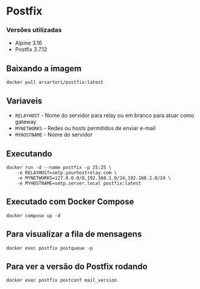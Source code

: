 # Postfix

### Versões utilizadas
* Alpine 3.16
* Postfix 3.7.12

## Baixando a imagem
	docker pull arsartori/postfix:latest

## Variaveis
* `RELAYHOST` - Nome do servidor para relay ou em branco para atuar como gateway 
* `MYNETWORKS` - Redes ou hosts permitidos de enviar e-mail
* `MYHOSTNAME` - Nome do servidor

## Executando
	docker run -d --name postfix -p 25:25 \
		-e RELAYHOST=smtp.yourhostrelay.com \
		-e MYNETWORKS=127.0.0.0/8,192.168.1.0/24,192.168.2.0/24 \
		-e MYHOSTNAME=smtp.server.local postfix:latest

## Executado com Docker Compose
	docker compose up -d

## Para visualizar a fila de mensagens
	docker exec postfix postqueue -p

## Para ver a versão do Postfix rodando
	docker exec postfix postconf mail_version
